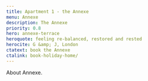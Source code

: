 ```yaml
---
title: Apartment 1 - the Annexe
menu: Annexe
description: The Annexe
priority: 0.8
hero: annexe-terrace
heroquote: feeling re-balanced, restored and rested
herocite: G &amp; J, London
ctatext: book the Annexe
ctalink: book-holiday-home/
---
```


About Annexe.
